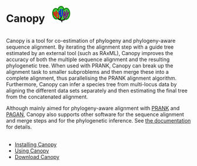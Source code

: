 # Canopy &nbsp; <img src="docs/canopy.png" alt="icon" width="50"/>
   
Canopy is a tool for co-estimation of phylogeny and phylogeny-aware sequence alignment. By iterating the alignment step with a guide tree estimated by an external tool (such as RAxML), Canopy improves the accuracy of both the multiple sequence alignment and the resulting phylogenetic tree. When used with PRANK, Canopy can break up the alignment task to smaller subproblems and then merge these into a complete alignment, thus parallelising the PRANK alignment algorithm. Furthermore, Canopy can infer a species tree from multi-locus data by aligning the different data sets separately and then estimating the final tree from the concatenated alignment.

Although mainly aimed for phylogeny-aware alignment with [PRANK](https://ariloytynoja.github.io/prank-msa/) and [PAGAN](https://ariloytynoja.github.io/pagan-msa/), Canopy also supports other software for the sequence alignment and merge steps and for the phylogenetic inference. See [the documentation](docs/using-canopy.md#other_software) for details.  
 

*   [Installing Canopy](docs/installing-canopy.md "Installing Canopy")
*   [Using Canopy](docs/using-canopy.md "Using Canopy")
*   [Download Canopy](files/ "Download Canopy")